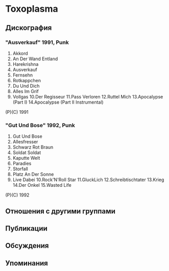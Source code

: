 # Toxoplasma



## Дискография

### "Ausverkauf" 1991, Punk

1.  Akkord
2.  An Der Wand Entland
3.  Harekrishna
4.  Ausverkauf
5.  Fernsehn
6.  Rotkappchen
7.  Du Und Dich
8.  Alles Im Grif
9.  Vollgas
10.Der Regisseur
11.Pass Verloren
12.Ruttel Mich
13.Apocalypse (Part I)
14.Apocalypse (Part II Instrumental)

(P)(C) 1991

### "Gut Und Bose" 1992, Punk

1.  Gut Und Bose
2.  Allesfresser
3.  Schwarz Rot Braun
4.  Soldat Soldat
5.  Kaputte Welt
6.  Paradies
7.  Storfall
8.  Platz An Der Sonne
9.  Live Dabei
10.Rock'N'Roll Star
11.GluckLich
12.Schreibtischtater
13.Krieg
14.Der Onkel
15.Wasted Life

(P)(C) 1992


## Отношения с другими группами


## Публикации


## Обсуждения


## Упоминания

